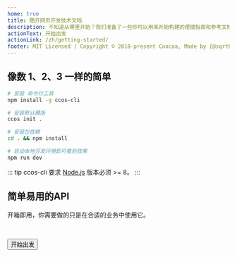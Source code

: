 ```yaml
---
home: true
title: 酷开网页开发技术文档
description: 不知道从哪里开始？我们准备了一些你可以用来开始构建的便捷指南和参考文档。
actionText: 开始出发
actionLink: /zh/getting-started/
footer: MIT Licensed | Copyright © 2018-present Coocaa, Made by [@sqrthree](https://github.com/sqrthree), Power by [vuepress](https://github.com/vuejs/vuepress).
---
```


## 像数 1、2、3 一样的简单

```bash
# 安装 命令行工具
npm install -g ccos-cli

# 安装默认模版
ccos init .

# 安装包依赖
cd . && npm install

# 启动本地开发环境即可看到效果
npm run dev
```

::: tip
ccos-cli 要求 [Node.js](http://nodejs.org/) 版本必须 >= 8。
:::

<Section>

## 简单易用的API

开箱即用，你需要做的只是在合适的业务中使用它。

<br>

<Button type="light" to="/zh/getting-started/">开始出发</Button>

</Section>
